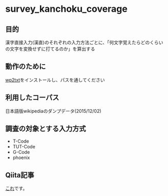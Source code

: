 survey_kanchoku_coverage
========================

## 目的
漢字直接入力(漢直)のそれぞれの入力方法ごとに、「何文字覚えたらどのくらいの文字を変換せずに打てるのか」を算出する

## 動作のために
[wp2txt](https://github.com/yohasebe/wp2txt)をインストールし、パスを通してください

## 利用したコーパス
日本語版wikipediaのダンプデータ(2015/12/02)

## 調査の対象とする入力方式
* T-Code
* TUT-Code
* G-Code
* phoenix

## Qiita記事
[これ](http://qiita.com/saka_bar/items/8bea26428094b8c226c6)です。
